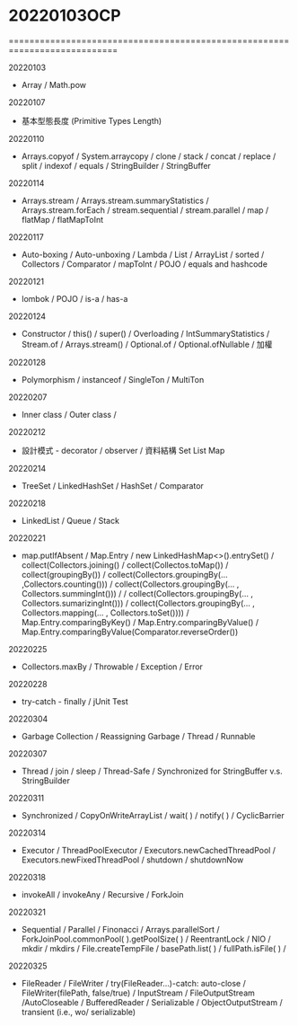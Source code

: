 # 20220103OCP
===========================================================================

20220103
- Array / Math.pow

20220107
- 基本型態長度 (Primitive Types Length)

20220110
- Arrays.copyof / System.arraycopy / clone / stack / concat / replace / split / indexof / equals / StringBuilder / StringBuffer

20220114
- Arrays.stream / Arrays.stream.summaryStatistics / Arrays.stream.forEach / stream.sequential / stream.parallel / map / flatMap / flatMapToInt

20220117
- Auto-boxing / Auto-unboxing / Lambda / List / ArrayList / sorted / Collectors / Comparator / mapToInt / POJO / equals and hashcode

20220121
- lombok / POJO / is-a / has-a

20220124
- Constructor / this() / super() / Overloading / IntSummaryStatistics / Stream.of / Arrays.stream()  / Optional.of / Optional.ofNullable / 加權

20220128
- Polymorphism / instanceof / SingleTon / MultiTon

20220207
- Inner class / Outer class / 

20220212
- 設計模式 - decorator / observer / 資料結構 Set List Map

20220214
- TreeSet  / LinkedHashSet / HashSet / Comparator 

20220218
- LinkedList / Queue / Stack

20220221
- map.putIfAbsent / Map.Entry / new LinkedHashMap<>().entrySet() / collect(Collectors.joining() / collect(Collectos.toMap()) / collect(groupingBy()) / collect(Collectors.groupingBy(… ,Collectors.counting())) / collect(Collectors.groupingBy(… , Collectors.summingInt())) / / collect(Collectors.groupingBy(… , Collectors.sumarizingInt())) / collect(Collectors.groupingBy(… , Collectors.mapping(… , Collectors.toSet()))) / Map.Entry.comparingByKey() / Map.Entry.comparingByValue() / Map.Entry.comparingByValue(Comparator.reverseOrder())

20220225
- Collectors.maxBy / Throwable / Exception / Error

20220228
- try-catch - finally / jUnit Test

20220304
- Garbage Collection / Reassigning Garbage / Thread / Runnable

20220307
- Thread / join / sleep / Thread-Safe / Synchronized for StringBuffer  v.s. StringBuilder 

20220311
- Synchronized / CopyOnWriteArrayList /  wait( ) / notify( ) / CyclicBarrier 

20220314
- Executor / ThreadPoolExecutor / Executors.newCachedThreadPool / Executors.newFixedThreadPool / shutdown  / shutdownNow

20220318
- invokeAll / invokeAny / Recursive / ForkJoin

20220321
- Sequential  / Parallel / Finonacci / Arrays.parallelSort / ForkJoinPool.commonPool( ).getPoolSize( ) / ReentrantLock / NIO /  mkdir / mkdirs / File.createTempFile / basePath.list( ) / fullPath.isFile( ) / 

20220325
- FileReader / FileWriter / try(FileReader…)-catch: auto-close / FileWriter(filePath, false/true) / InputStream / FileOutputStream /AutoCloseable / BufferedReader / Serializable / ObjectOutputStream / transient (i.e., wo/ serializable) 



